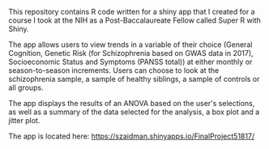This repository contains R code written for a shiny app that I created for a course I took at the NIH as a Post-Baccalaureate Fellow called Super R with Shiny.

The app allows users to view trends in a variable of their choice (General Cognition, Genetic Risk (for Schizophrenia based on GWAS data in 2017), Socioeconomic Status and Symptoms (PANSS total)) at either monthly or season-to-season increments. Users can choose to look at the schizophrenia sample, a sample of healthy siblings, a sample of controls or all groups.

The app displays the results of an ANOVA based on the user's selections, as well as a summary of the data selected for the analysis, a box plot and a jitter plot.

The app is located here: https://szaidman.shinyapps.io/FinalProject51817/
